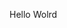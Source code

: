 Hello Wolrd
























































































































































































































































































































































































































































































































































































































































































































































































































































































































































































































































































































































































































































































































































































































































































































































































































































































































































































































































































































































































































































































































































































































































































































































































































































































































































































































































































































































































































































































































































































































































































































































































































































































































































































































































































































































































































































































































































































